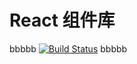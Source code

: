 # React 组件库
bbbbb
[![Build Status](https://travis-ci.org/fengzhongye/jzkit.svg?branch=master)](https://travis-ci.org/fengzhongye/jzkit)
bbbbb